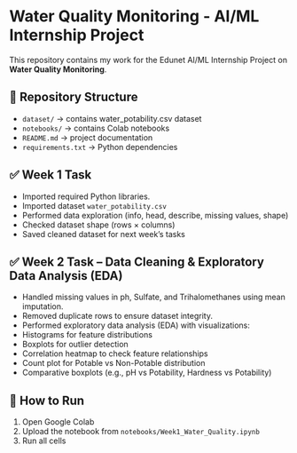 # Water Quality Monitoring - AI/ML Internship Project

This repository contains my work for the Edunet AI/ML Internship Project on **Water Quality Monitoring**.

## 📂 Repository Structure
- `dataset/` → contains water_potability.csv dataset  
- `notebooks/` → contains Colab notebooks  
- `README.md` → project documentation  
- `requirements.txt` → Python dependencies  

## ✅ Week 1 Task
- Imported required Python libraries.
- Imported dataset `water_potability.csv`
- Performed data exploration (info, head, describe, missing values, shape)
- Checked dataset shape (rows × columns)
- Saved cleaned dataset for next week’s tasks

## ✅ Week 2 Task – Data Cleaning & Exploratory Data Analysis (EDA)
- Handled missing values in ph, Sulfate, and Trihalomethanes using mean imputation.
- Removed duplicate rows to ensure dataset integrity.
- Performed exploratory data analysis (EDA) with visualizations:
- Histograms for feature distributions
- Boxplots for outlier detection
- Correlation heatmap to check feature relationships
- Count plot for Potable vs Non-Potable distribution
- Comparative boxplots (e.g., pH vs Potability, Hardness vs Potability)

## 🚀 How to Run
1. Open Google Colab
2. Upload the notebook from `notebooks/Week1_Water_Quality.ipynb`
3. Run all cells
